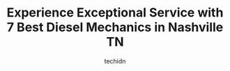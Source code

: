 ---
layout: ampstory
image: https://images.unsplash.com/photo-1551557479-80682eb12a86?ixlib=rb-4.0.3&ixid=MnwxMjA3fDB8MHxwaG90by1wYWdlfHx8fGVufDB8fHx8&auto=format&fit=crop&w=640&h=853&q=80
author: techidn
featured: false
description: When it comes to finding reliable automotive experts in Nashville TN, USA, look no further than the 7 best Diesel Mechanic in the area. With their exceptional skills and dedication to provid
title: Experience Exceptional Service with 7 Best Diesel Mechanics in Nashville TN
cover:
   title: Experience Exceptional Service with 7 Best Diesel Mechanics in Nashville TN
   subtitle: Rickpate
   background: https://images.unsplash.com/photo-1551557479-80682eb12a86?ixlib=rb-4.0.3&ixid=MnwxMjA3fDB8MHxwaG90by1wYWdlfHx8fGVufDB8fHx8&auto=format&fit=crop&w=640&h=853&q=80

pages: 
 - layout: thirds
   top: <h1>#1 All Brothers Truck Repair LLC</h1>
   bottom: "<p>A couple months ago I was crowded into a concrete bridge with my f650 tow truck and it messed up the front end pretty bad, I was unsure where to take it and originally to</p>"
   background: https://www.knot35.com/toplist/wp-content/uploads/2023/06/best-diesel-mechanic-1-in-nashville-tn-1685835223.jpeg
   backgroundblur: true
 - layout: thirds
   top: <h1>#2 Interstate Truck And Trailer Repair</h1>
   bottom: "<p>1514 4th Ave S, Nashville, TN 37210, United States</p>"
   background: https://www.knot35.com/toplist/wp-content/uploads/2023/06/best-diesel-mechanic-2-in-nashville-tn-1685835224.jpeg
   cta:
      link: https://www.knot35.com/toplist/experience-exceptional-service-with-7-best-diesel-mechanics-in-nashville-tn/
      text: Experience Exceptional Service with 7 Best Diesel Mechanics in Nashville TN
 - layout: thirds
   top: <h1>#3 USA AUTOMOTIVE MOBILE MECHANIC</h1>
   bottom: "<p>1350 Greenland Ave, Nashville, TN 37216, United States</p>"
   background: https://www.knot35.com/toplist/wp-content/uploads/2023/06/best-diesel-mechanic-3-in-nashville-tn-1685835224.jpeg
   cta:
      link: https://www.knot35.com/toplist/experience-exceptional-service-with-7-best-diesel-mechanics-in-nashville-tn/
      text: Experience Exceptional Service with 7 Best Diesel Mechanics in Nashville TN
 - layout: thirds
   top: <h1>#4 CML Truck and Trailer Repair</h1>
   bottom: "<p>830 Fesslers Ln, Nashville, TN 37210, United States</p>"
   background: https://images.unsplash.com/photo-1534312527009-56c7016453e6?ixlib=rb-4.0.3&ixid=MnwxMjA3fDB8MHxwaG90by1wYWdlfHx8fGVufDB8fHx8&auto=format&fit=crop&w=640&h=853&q=80
   cta:
      link: https://www.knot35.com/toplist/experience-exceptional-service-with-7-best-diesel-mechanics-in-nashville-tn/
      text: Experience Exceptional Service with 7 Best Diesel Mechanics in Nashville TN
 - layout: thirds
   top: <h1>#5 Action Gear and Diesel</h1>
   bottom: "<p>2629 Locust St, Nashville, TN 37207, United States</p>"
   background: https://images.unsplash.com/photo-1618005182384-a83a8bd57fbe?ixlib=rb-4.0.3&ixid=MnwxMjA3fDB8MHxwaG90by1wYWdlfHx8fGVufDB8fHx8&auto=format&fit=crop&w=640&h=853&q=80
   cta:
      link: https://www.knot35.com/toplist/experience-exceptional-service-with-7-best-diesel-mechanics-in-nashville-tn/
      text: Experience Exceptional Service with 7 Best Diesel Mechanics in Nashville TN
 - layout: thirds
   top: <h1>#6 Joker Diesel</h1>
   bottom: "<p>317 B Arlington Ave, Nashville, TN 37210, United States</p>"
   background: https://images.unsplash.com/photo-1604871000636-074fa5117945?ixlib=rb-4.0.3&ixid=MnwxMjA3fDB8MHxwaG90by1wYWdlfHx8fGVufDB8fHx8&auto=format&fit=crop&w=640&h=853&q=80
   cta:
      link: https://www.knot35.com/toplist/experience-exceptional-service-with-7-best-diesel-mechanics-in-nashville-tn/
      text: Experience Exceptional Service with 7 Best Diesel Mechanics in Nashville TN
 - layout: thirds
   top: <h1>#7 DSS Pro Diesel</h1>
   bottom: "<p>318 Fesslers Ln, Nashville, TN 37210, United States</p>"
   background: https://images.unsplash.com/photo-1608501821300-4f99e58bba77?ixlib=rb-4.0.3&ixid=MnwxMjA3fDB8MHxwaG90by1wYWdlfHx8fGVufDB8fHx8&auto=format&fit=crop&w=640&h=853&q=80
   cta:
      link: https://www.knot35.com/toplist/experience-exceptional-service-with-7-best-diesel-mechanics-in-nashville-tn/
      text: Experience Exceptional Service with 7 Best Diesel Mechanics in Nashville TN
 - layout: thirds
   middle: Continue reading...
   background: https://images.unsplash.com/photo-1620421680010-0766ff230392?ixlib=rb-4.0.3&ixid=MnwxMjA3fDB8MHxwaG90by1wYWdlfHx8fGVufDB8fHx8&auto=format&fit=crop&w=640&h=853&q=80
   cta:
      link: https://www.knot35.com/toplist/experience-exceptional-service-with-7-best-diesel-mechanics-in-nashville-tn/
      text: Experience Exceptional Service with 7 Best Diesel Mechanics in Nashville TN
      
---